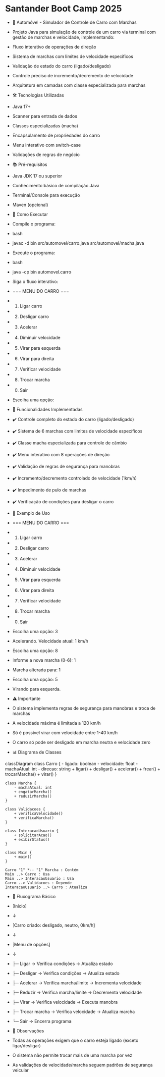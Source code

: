 # Santander Boot Camp 2025

* 🚗 Automóvel - Simulador de Controle de Carro com Marchas
* Projeto Java para simulação de controle de um carro via terminal com gestão de marchas e velocidade, implementando:
* Fluxo interativo de operações de direção
* Sistema de marchas com limites de velocidade específicos
* Validação de estado do carro (ligado/desligado)
* Controle preciso de incremento/decremento de velocidade
* Arquitetura em camadas com classe especializada para marchas
 
* 🛠️ Tecnologias Utilizadas
* Java 17+
* Scanner para entrada de dados
* Classes especializadas (macha)
* Encapsulamento de propriedades do carro
* Menu interativo com switch-case
* Validações de regras de negócio
 
* 📚 Pré-requisitos
* Java JDK 17 ou superior
* Conhecimento básico de compilação Java
* Terminal/Console para execução
* Maven (opcional)
 
* 🚀 Como Executar
* Compile o programa:
 
* bash
* javac -d bin src/automovel/carro.java src/automovel/macha.java
* Execute o programa:
 
* bash
* java -cp bin automovel.carro
* Siga o fluxo interativo:
 
 
* === MENU DO CARRO ===
* 1. Ligar carro
* 2. Desligar carro
* 3. Acelerar
* 4. Diminuir velocidade
* 5. Virar para esquerda
* 6. Virar para direita
* 7. Verificar velocidade
* 8. Trocar marcha
* 0. Sair
*    Escolha uma opção:
 
* 🎯 Funcionalidades Implementadas
* ✔️ Controle completo do estado do carro (ligado/desligado)
* ✔️ Sistema de 6 marchas com limites de velocidade específicos
* ✔️ Classe macha especializada para controle de câmbio
* ✔️ Menu interativo com 8 operações de direção
* ✔️ Validação de regras de segurança para manobras
* ✔️ Incremento/decremento controlado de velocidade (1km/h)
* ✔️ Impedimento de pulo de marchas
* ✔️ Verificação de condições para desligar o carro
 
* 📝 Exemplo de Uso
 
* === MENU DO CARRO ===
* 1. Ligar carro
* 2. Desligar carro
* 3. Acelerar
* 4. Diminuir velocidade
* 5. Virar para esquerda
* 6. Virar para direita
* 7. Verificar velocidade
* 8. Trocar marcha
* 0. Sair
*    Escolha uma opção: 3
 
* Acelerando. Velocidade atual: 1 km/h
 
* Escolha uma opção: 8
* Informe a nova marcha (0-6): 1
* Marcha alterada para: 1
 
* Escolha uma opção: 5
* Virando para esquerda.
 
* ⚠️ Importante
* O sistema implementa regras de segurança para manobras e troca de marchas
* A velocidade máxima é limitada a 120 km/h
* Só é possível virar com velocidade entre 1-40 km/h
* O carro só pode ser desligado em marcha neutra e velocidade zero
 
* 📊 Diagrama de Classes

classDiagram
    class Carro {
        - ligado: boolean
        - velocidade: float
        - machaAtual: int
        - direcao: string
        + ligar()
        + desligar()
        + acelerar()
        + frear()
        + trocarMarcha()
        + virar()
    }

    class Marcha {
        - machaAtual: int
        + engatarMarcha()
        + reduzirMarcha()
    }

    class Validacoes {
        + verificaVelocidade()
        + verificaMarcha()
    }

    class InteracaoUsuario {
        + solicitarAcao()
        + exibirStatus()
    }

    class Main {
        + main()
    }

    Carro "1" *-- "1" Marcha : Contém
    Main ..> Carro : Usa
    Main ..> InteracaoUsuario : Usa
    Carro ..> Validacoes : Depende
    InteracaoUsuario ..> Carro : Atualiza

* 🔄 Fluxograma Básico

* [Início]
* ↓
* [Carro criado: desligado, neutro, 0km/h]
* ↓
* [Menu de opções]
* ↓
* ├─ Ligar → Verifica condições → Atualiza estado
* ├─ Desligar → Verifica condições → Atualiza estado
* ├─ Acelerar → Verifica marcha/limite → Incrementa velocidade
* ├─ Reduzir → Verifica marcha/limite → Decrementa velocidade
* ├─ Virar → Verifica velocidade → Executa manobra
* ├─ Trocar marcha → Verifica velocidade → Atualiza marcha
* └─ Sair → Encerra programa
 
* 📌 Observações
* Todas as operações exigem que o carro esteja ligado (exceto ligar/desligar)
 
* O sistema não permite trocar mais de uma marcha por vez
 
* As validações de velocidade/marcha seguem padrões de segurança veicular